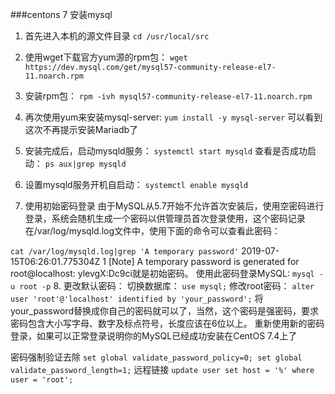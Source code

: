 ###centons 7 安装mysql

1. 首先进入本机的源文件目录
`cd /usr/local/src`
2. 使用wget下载官方yum源的rpm包：
`wget https://dev.mysql.com/get/mysql57-community-release-el7-11.noarch.rpm`
3. 安装rpm包：
`rpm -ivh mysql57-community-release-el7-11.noarch.rpm`
4. 再次使用yum来安装mysql-server:
`yum install -y mysql-server`
可以看到这次不再提示安装Mariadb了

5. 安装完成后，启动mysqld服务：
`systemctl start mysqld`
查看是否成功启动：
`ps aux|grep mysqld`
6. 设置mysqld服务开机自启动：
`systemctl enable mysqld`
7. 使用初始密码登录
由于MySQL从5.7开始不允许首次安装后，使用空密码进行登录，系统会随机生成一个密码以供管理员首次登录使用，这个密码记录在/var/log/mysqld.log文件中，使用下面的命令可以查看此密码：

`cat /var/log/mysqld.log|grep 'A temporary password'`
2019-07-15T06:26:01.775304Z 1 [Note] A temporary password is generated for root@localhost: ylevgX:Dc9ci就是初始密码。 
使用此密码登录MySQL:
`mysql -u root -p`
8. 更改默认密码：
切换数据库：
`use mysql;`
修改root密码：
`alter user 'root'@'localhost' identified by 'your_password';`
将your_password替换成你自己的密码就可以了，当然，这个密码是强密码，要求密码包含大小写字母、数字及标点符号，长度应该在6位以上。 
重新使用新的密码登录，如果可以正常登录说明你的MySQL已经成功安装在CentOS 7.4上了

密码强制验证去除
`set global validate_password_policy=0;
 set global validate_password_length=1;`
 远程链接
 `update user set host = '%' where user = 'root';`
